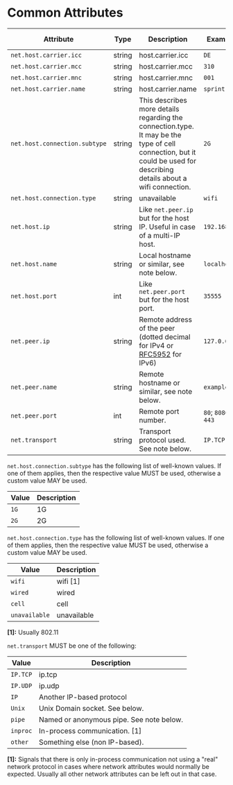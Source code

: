 # Common Attributes

<!-- Re-generate TOC with `TODO: ADD cmd` -->
<!-- semconv network -->
| Attribute  | Type | Description  | Examples  | Requirement Level |
|---|---|---|---|---|
| `net.host.carrier.icc` | string | host.carrier.icc | `DE` | Recommended |
| `net.host.carrier.mcc` | string | host.carrier.mcc | `310` | Recommended |
| `net.host.carrier.mnc` | string | host.carrier.mnc | `001` | Recommended |
| `net.host.carrier.name` | string | host.carrier.name | `sprint` | Recommended |
| `net.host.connection.subtype` | string | This describes more details regarding the connection.type. It may be the type of cell connection, but it could be used for describing details about a wifi connection. | `2G` | Recommended |
| `net.host.connection.type` | string | unavailable | `wifi` | Recommended |
| `net.host.ip` | string | Like `net.peer.ip` but for the host IP. Useful in case of a multi-IP host. | `192.168.0.1` | Recommended |
| `net.host.name` | string | Local hostname or similar, see note below. | `localhost` | Recommended |
| `net.host.port` | int | Like `net.peer.port` but for the host port. | `35555` | Recommended |
| `net.peer.ip` | string | Remote address of the peer (dotted decimal for IPv4 or [RFC5952](https://tools.ietf.org/html/rfc5952) for IPv6) | `127.0.0.1` | Recommended |
| `net.peer.name` | string | Remote hostname or similar, see note below. | `example.com` | Recommended |
| `net.peer.port` | int | Remote port number. | `80`; `8080`; `443` | Recommended |
| `net.transport` | string | Transport protocol used. See note below. | `IP.TCP` | Recommended |

`net.host.connection.subtype` has the following list of well-known values. If one of them applies, then the respective value MUST be used, otherwise a custom value MAY be used.

| Value  | Description |
|---|---|
| `1G` | 1G |
| `2G` | 2G |

`net.host.connection.type` has the following list of well-known values. If one of them applies, then the respective value MUST be used, otherwise a custom value MAY be used.

| Value  | Description |
|---|---|
| `wifi` | wifi [1] |
| `wired` | wired |
| `cell` | cell |
| `unavailable` | unavailable |

**[1]:** Usually 802.11

`net.transport` MUST be one of the following:

| Value  | Description |
|---|---|
| `IP.TCP` | ip.tcp |
| `IP.UDP` | ip.udp |
| `IP` | Another IP-based protocol |
| `Unix` | Unix Domain socket. See below. |
| `pipe` | Named or anonymous pipe. See note below. |
| `inproc` | In-process communication. [1] |
| `other` | Something else (non IP-based). |

**[1]:** Signals that there is only in-process communication not using a "real" network protocol in cases where network attributes would normally be expected. Usually all other network attributes can be left out in that case.
<!-- endsemconv -->
